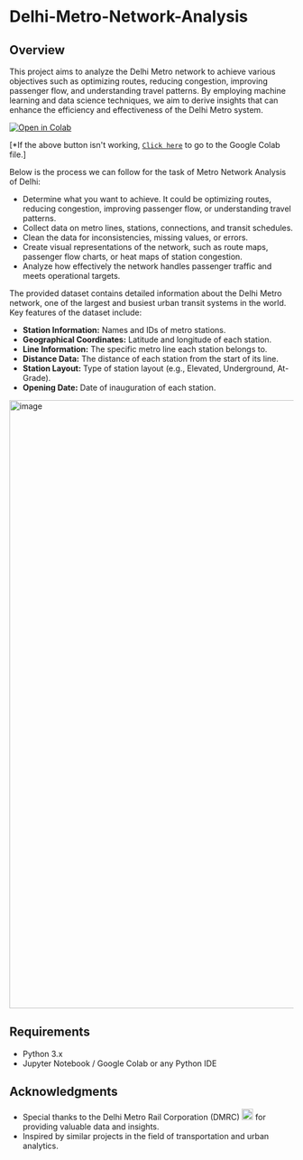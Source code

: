 # Delhi-Metro-Network-Analysis

## Overview

This project aims to analyze the Delhi Metro network to achieve various objectives such as optimizing routes, reducing congestion, improving passenger flow, and understanding travel patterns. By employing machine learning and data science techniques, we aim to derive insights that can enhance the efficiency and effectiveness of the Delhi Metro system.

[![Open in Colab](https://colab.research.google.com/assets/colab-badge.svg)](https://colab.research.google.com/drive/1LC-n72mwIaq1PDRAS1dEPLQpqJNg6CD_?usp=sharing)

[*If the above button isn't working, [```Click here```](https://colab.research.google.com/drive/1LC-n72mwIaq1PDRAS1dEPLQpqJNg6CD_?usp=sharing) to go to the Google Colab file.]

Below is the process we can follow for the task of Metro Network Analysis of Delhi:

- Determine what you want to achieve. It could be optimizing routes, reducing congestion, improving passenger flow, or understanding travel patterns.
- Collect data on metro lines, stations, connections, and transit schedules.
- Clean the data for inconsistencies, missing values, or errors.
- Create visual representations of the network, such as route maps, passenger flow charts, or heat maps of station congestion.
- Analyze how effectively the network handles passenger traffic and meets operational targets.

The provided dataset contains detailed information about the Delhi Metro network, one of the largest and busiest urban transit systems in the world. Key features of the dataset include:

- **Station Information:** Names and IDs of metro stations.
- **Geographical Coordinates:** Latitude and longitude of each station.
- **Line Information:** The specific metro line each station belongs to.
- **Distance Data:** The distance of each station from the start of its line.
- **Station Layout:** Type of station layout (e.g., Elevated, Underground, At-Grade).
- **Opening Date:** Date of inauguration of each station.

<img width="1078" alt="image" src="https://github.com/Ankushdas178/Delhi-Metro-Network-Analysis/assets/58916385/cc842b31-7b15-45a9-a2ce-7bc7cd6135ea">


## Requirements

- Python 3.x
- Jupyter Notebook / Google Colab or any Python IDE

## Acknowledgments

- Special thanks to the Delhi Metro Rail Corporation (DMRC) <img width="20" height="20" src="https://github.com/Ankushdas178/Delhi-Metro-Network-Analysis/assets/58916385/f24927f9-d200-4bd4-9abb-c12c900c6ced">
 for providing valuable data and insights.
- Inspired by similar projects in the field of transportation and urban analytics.
